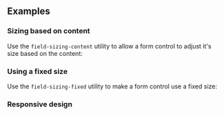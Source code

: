 ## Examples

### Sizing based on content

Use the `field-sizing-content` utility to allow a form control to adjust it's size based on the content:

### Using a fixed size

Use the `field-sizing-fixed` utility to make a form control use a fixed size:

### Responsive design